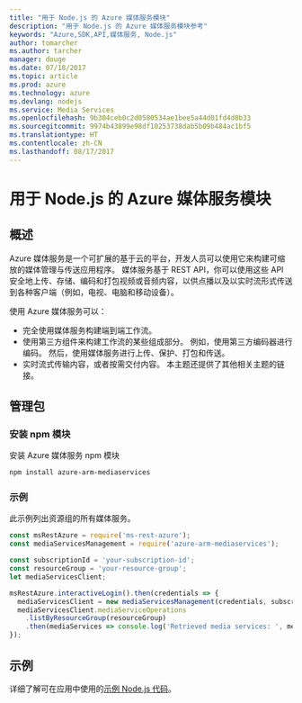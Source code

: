 ```yaml
---
title: "用于 Node.js 的 Azure 媒体服务模块"
description: "用于 Node.js 的 Azure 媒体服务模块参考"
keywords: "Azure,SDK,API,媒体服务, Node.js"
author: tomarcher
ms.author: tarcher
manager: douge
ms.date: 07/18/2017
ms.topic: article
ms.prod: azure
ms.technology: azure
ms.devlang: nodejs
ms.service: Media Services
ms.openlocfilehash: 9b304ceb0c2d0580534ae1bee5a44d01fd4d8b33
ms.sourcegitcommit: 9974b43899e98df10253738dab5b09b484ac1bf5
ms.translationtype: HT
ms.contentlocale: zh-CN
ms.lasthandoff: 08/17/2017
---
```

# <a name="azure-media-services-modules-for-nodejs"></a>用于 Node.js 的 Azure 媒体服务模块

## <a name="overview"></a>概述

Azure 媒体服务是一个可扩展的基于云的平台，开发人员可以使用它来构建可缩放的媒体管理与传送应用程序。 媒体服务基于 REST API，你可以使用这些 API 安全地上传、存储、编码和打包视频或音频内容，以供点播以及以实时流形式传送到各种客户端（例如，电视、电脑和移动设备）。

使用 Azure 媒体服务可以：
- 完全使用媒体服务构建端到端工作流。 
- 使用第三方组件来构建工作流的某些组成部分。 例如，使用第三方编码器进行编码。 然后，使用媒体服务进行上传、保护、打包和传送。
- 实时流式传输内容，或者按需交付内容。 本主题还提供了其他相关主题的链接。

## <a name="management-package"></a>管理包

### <a name="install-the-npm-module"></a>安装 npm 模块

安装 Azure 媒体服务 npm 模块

```bash
npm install azure-arm-mediaservices
```

### <a name="example"></a>示例

此示例列出资源组的所有媒体服务。

```javascript
const msRestAzure = require('ms-rest-azure');
const mediaServicesManagement = require('azure-arm-mediaservices');

const subscriptionId = 'your-subscription-id';
const resourceGroup = 'your-resource-group';
let mediaServicesClient;

msRestAzure.interactiveLogin().then(credentials => {
  mediaServicesClient = new mediaServicesManagement(credentials, subscriptionId);
  mediaServicesClient.mediaServiceOperations
    .listByResourceGroup(resourceGroup)
    .then(mediaServices => console.log('Retrieved media services: ', mediaServices));
});
```

## <a name="samples"></a>示例

详细了解可在应用中使用的[示例 Node.js 代码](https://azure.microsoft.com/resources/samples/?platform=nodejs)。
